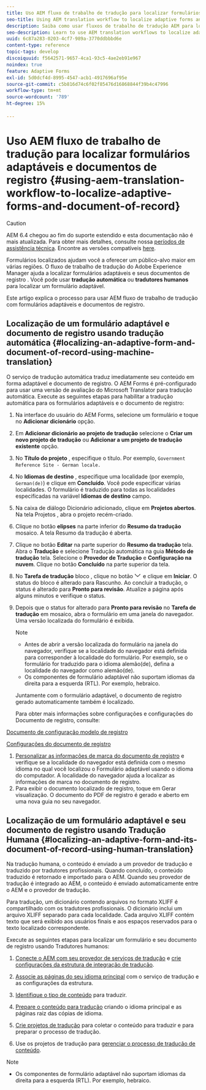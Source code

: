 ```yaml
---
title: Uso AEM fluxo de trabalho de tradução para localizar formulários adaptáveis e documentos de registro
seo-title: Using AEM translation workflow to localize adaptive forms and document of record
description: Saiba como usar fluxos de trabalho de tradução AEM para localizar formulários adaptáveis e documentos de registro.
seo-description: Learn to use AEM translation workflows to localize adaptive forms and document of record.
uuid: 6c87a283-0203-4cf7-989a-3770ddbbbd6e
content-type: reference
topic-tags: develop
discoiquuid: f5642571-9657-4ca1-93c5-4ae2eb91e967
noindex: true
feature: Adaptive Forms
exl-id: 5d0dcf4d-8995-4547-acb1-4917696af95e
source-git-commit: c5b816d74c6f02f85476d16868844f39b4c47996
workflow-type: tm+mt
source-wordcount: '789'
ht-degree: 15%

---
```


# Uso AEM fluxo de trabalho de tradução para localizar formulários adaptáveis e documentos de registro {#using-aem-translation-workflow-to-localize-adaptive-forms-and-document-of-record}

>[!CAUTION]
>
>AEM 6.4 chegou ao fim do suporte estendido e esta documentação não é mais atualizada. Para obter mais detalhes, consulte nossa [períodos de assistência técnica](https://helpx.adobe.com/br/support/programs/eol-matrix.html). Encontre as versões compatíveis [here](https://experienceleague.adobe.com/docs/).

Formulários localizados ajudam você a oferecer um público-alvo maior em várias regiões. O fluxo de trabalho de tradução do Adobe Experience Manager ajuda a localizar formulários adaptáveis e seus documentos de registro . Você pode usar **tradução automática** ou **tradutores humanos** para localizar um formulário adaptável.

Este artigo explica o processo para usar AEM fluxo de trabalho de tradução com formulários adaptáveis e documentos de registro.

## Localização de um formulário adaptável e documento de registro usando tradução automática {#localizing-an-adaptive-form-and-document-of-record-using-machine-translation}

O serviço de tradução automática traduz imediatamente seu conteúdo em forma adaptável e documento de registro. O AEM Forms é pré-configurado para usar uma versão de avaliação do Microsoft Translator para tradução automática. Execute as seguintes etapas para habilitar a tradução automática para os formulários adaptáveis e o documento de registro:

1. Na interface do usuário do AEM Forms, selecione um formulário e toque no **Adicionar dicionário** opção.
1. Em **Adicionar dicionário ao projeto de tradução** selecione o **Criar um novo projeto de tradução** ou **Adicionar a um projeto de tradução existente** opção.
1. No **Título do projeto** , especifique o título. Por exemplo, `Government Reference Site - German locale.`
1. No **Idiomas de destino** , especifique uma localidade (por exemplo, `German(de)`) e clique em **Concluído**. Você pode especificar várias localidades. O formulário é traduzido para todas as localidades especificadas na variável **Idiomas de destino** campo.
1. Na caixa de diálogo Dicionário adicionado, clique em **Projetos abertos**. Na tela Projetos , abra o projeto recém-criado.
1. Clique no botão **elipses** na parte inferior do **Resumo da tradução** mosaico. A tela Resumo da tradução é aberta.
1. Clique no botão **Editar** na parte superior do **Resumo da tradução** tela. Abra o **Tradução** e selecione Tradução automática na guia **Método de tradução** tela. Selecione o **Provedor de Tradução** e **Configuração na nuvem**. Clique no botão **Concluído** na parte superior da tela.
1. No **Tarefa de tradução** bloco , clique no botão ![aem62forms_downseta](assets/aem62forms_downarrow.png) e clique em **Iniciar**. O status do bloco é alterado para Rascunho. Ao concluir a tradução, o status é alterado para **Pronto para revisão**. Atualize a página após alguns minutos e verifique o status.
1. Depois que o status for alterado para **Pronto para revisão** no **Tarefa de tradução** em mosaico, abra o formulário em uma janela do navegador. Uma versão localizada do formulário é exibida.

   >[!NOTE]
   >
   >* Antes de abrir a versão localizada do formulário na janela do navegador, verifique se a localidade do navegador está definida para corresponder à localidade do formulário. Por exemplo, se o formulário for traduzido para o idioma alemão(de), defina a localidade do navegador como alemão(de).
   >* Os componentes de formulário adaptável não suportam idiomas da direita para a esquerda (RTL). Por exemplo, hebraico.


   Juntamente com o formulário adaptável, o documento de registro gerado automaticamente também é localizado.

   Para obter mais informações sobre configurações e configurações do Documento de registro, consulte:

[Documento de configuração modelo de registro](/help/forms/using/generate-document-of-record-for-non-xfa-based-adaptive-forms.md#p-document-of-record-template-configuration-p)

[Configurações do documento de registro](/help/forms/using/generate-document-of-record-for-non-xfa-based-adaptive-forms.md#p-document-of-record-settings-p)

1. [Personalizar as informações de marca do documento de registro](/help/forms/using/generate-document-of-record-for-non-xfa-based-adaptive-forms.md) e verifique se a localidade do navegador está definida com o mesmo idioma no qual você localizou o Formulário adaptável usando o idioma do computador. A localidade do navegador ajuda a localizar as informações de marca no documento de registro.
1. Para exibir o documento localizado de registro, toque em Gerar visualização. O documento do PDF de registro é gerado e aberto em uma nova guia no seu navegador.

## Localização de um formulário adaptável e seu documento de registro usando Tradução Humana {#localizing-an-adaptive-form-and-its-document-of-record-using-human-translation}

Na tradução humana, o conteúdo é enviado a um provedor de tradução e traduzido por tradutores profissionais. Quando concluído, o conteúdo traduzido é retornado e importado para o AEM. Quando seu provedor de tradução é integrado ao AEM, o conteúdo é enviado automaticamente entre o AEM e o provedor de tradução.

Para tradução, um dicionário contendo arquivos no formato XLIFF é compartilhado com os tradutores profissionais. O dicionário inclui um arquivo XLIFF separado para cada localidade. Cada arquivo XLIFF contém texto que será exibido aos usuários finais e aos espaços reservados para o texto localizado correspondente.

Execute as seguintes etapas para localizar um formulário e seu documento de registro usando Tradutores humanos:

1. [Conecte o AEM com seu provedor de serviços de tradução](/help/sites-administering/tc-tic.md) e [crie configurações da estrutura de integração de tradução](/help/sites-administering/tc-tic.md).

1. [Associe as páginas do seu idioma principal](/help/sites-administering/tc-tic.md) com o serviço de tradução e as configurações da estrutura.

1. [Identifique o tipo de conteúdo](/help/sites-administering/tc-rules.md) para traduzir.

1. [Prepare o conteúdo para tradução](/help/sites-administering/tc-prep.md) criando o idioma principal e as páginas raiz das cópias de idioma.

1. [Crie projetos de tradução](/help/sites-administering/tc-manage.md) para coletar o conteúdo para traduzir e para preparar o processo de tradução.

1. Use os projetos de tradução para [gerenciar o processo de tradução de conteúdo](/help/sites-administering/tc-manage.md).

>[!NOTE]
>
>* Os componentes de formulário adaptável não suportam idiomas da direita para a esquerda (RTL). Por exemplo, hebraico.
>

